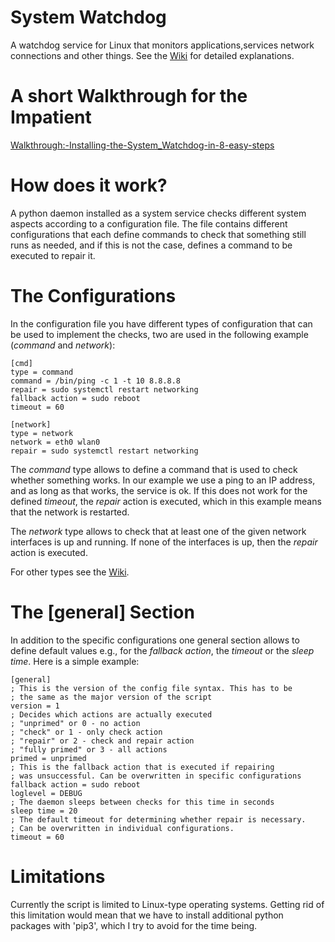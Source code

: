 # System Watchdog
A watchdog service for Linux that monitors applications,services network connections and other things.
See the [Wiki](../../wiki) for detailed explanations.

# A short Walkthrough for the Impatient
[Walkthrough:-Installing-the-System_Watchdog-in-8-easy-steps](../../wiki/Walkthrough:-Installing-the-System_Watchdog-in-8-easy-steps)

# How does it work?
A python daemon installed as a system service checks different system aspects according to a configuration file. 
The file contains different configurations that each define commands to check that something still runs as needed, 
and if this is not the case, defines a command to be executed to repair it.

# The Configurations
In the configuration file you have different types of configuration that can be used to implement the checks, two are used in
the following example (*command* and *network*):
```
[cmd]
type = command
command = /bin/ping -c 1 -t 10 8.8.8.8
repair = sudo systemctl restart networking
fallback action = sudo reboot
timeout = 60

[network]
type = network
network = eth0 wlan0
repair = sudo systemctl restart networking
```
The *command* type allows to define a command that is used to check whether something works.
In our example we use a ping to an IP address, and as long as that works, the service
is ok. If this does not work for the defined *timeout*, the *repair* action is executed,
which in this example means that the network is restarted.

The *network* type allows to check that at least one of the given network interfaces is
up and running. If none of the interfaces is up, then the *repair* action is executed.

For other types see the [Wiki](../../wiki).

# The [general] Section
In addition to the specific configurations one general section allows to define default values e.g., for the
*fallback action*, the *timeout* or the *sleep time*. Here is a simple example:
```
[general]
; This is the version of the config file syntax. This has to be
; the same as the major version of the script
version = 1
; Decides which actions are actually executed
; "unprimed" or 0 - no action
; "check" or 1 - only check action
; "repair" or 2 - check and repair action
; "fully primed" or 3 - all actions
primed = unprimed
; This is the fallback action that is executed if repairing
; was unsuccessful. Can be overwritten in specific configurations
fallback action = sudo reboot
loglevel = DEBUG
; The daemon sleeps between checks for this time in seconds
sleep time = 20
; The default timeout for determining whether repair is necessary.
; Can be overwritten in individual configurations.
timeout = 60
```

# Limitations
Currently the script is limited to Linux-type operating systems. Getting rid of this limitation would mean that we have to install additional python packages with 'pip3', which I try to avoid for the time being.
